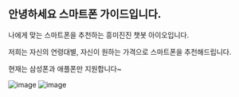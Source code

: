 ## 안녕하세요 스마트폰 가이드입니다.

나에게 맞는 스마트폰을 추천하는 흥미진진 챗봇 아이오입니다.

저희는 자신의 연령대별, 자신이 원하는 가격으로 스마트폰을 추천해드립니다.

현재는 삼성폰과 애플폰만 지원합니다~

![image](https://user-images.githubusercontent.com/88129735/132936409-1e9ab025-aacf-4336-8986-81bb6282d2f7.png)
![image](https://user-images.githubusercontent.com/88129735/132936190-af960ed3-11ab-40b5-8164-732b7d3d16a4.jpg)

